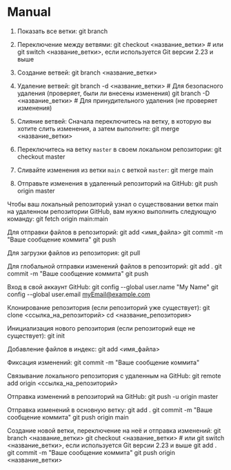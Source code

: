# Manual

1. Показать все ветки:
   git branch
   
2. Переключение между ветвями:
   git checkout <название_ветки>  # или git switch <название_ветки>, если используется Git версии 2.23 и выше
   
3. Создание ветвей:
   git branch <название_ветки>
   
4. Удаление ветвей:
   git branch -d <название_ветки>  # Для безопасного удаления (проверяет, были ли внесены изменения)
   git branch -D <название_ветки>  # Для принудительного удаления (не проверяет изменения)
   
5. Слияние ветвей:
   Сначала переключитесь на ветку, в которую вы хотите слить изменения, а затем выполните:
   git merge <название_ветки>
   


1. Переключитесь на ветку `master` в своем локальном репозитории:
       git checkout master
    
2. Сливайте изменения из ветки `main` с веткой `master`:
       git merge main
    
3. Отправьте изменения в удаленный репозиторий на GitHub:
       git push origin master



Чтобы ваш локальный репозиторий узнал о существовании ветки main на удаленном репозитории GitHub, вам нужно выполнить следующую команду:
git fetch origin main:main



Для отправки файлов в репозиторий:
git add <имя_файла>
git commit -m "Ваше сообщение коммита"
git push


Для загрузки файлов из репозитория:
git pull


Для глобальной отправки изменений файлов в репозиторий:
git add .
git commit -m "Ваше сообщение коммита"
git push

Вход в свой аккаунт GitHub:
git config --global user.name "My Name"
git config --global user.email myEmail@example.com

Клонирование репозитория (если репозиторий уже существует):
git clone <ссылка_на_репозиторий>
cd <название_репозитория>

Инициализация нового репозитория (если репозиторий еще не существует):
git init

Добавление файлов в индекс:
git add <имя_файла>

Фиксация изменений:
git commit -m "Ваше сообщение коммита"

Связывание локального репозитория с удаленным на GitHub:
git remote add origin <ссылка_на_репозиторий>

Отправка изменений в репозиторий на GitHub:
git push -u origin master

Отправка изменений в основную ветку:
git add .
git commit -m "Ваше сообщение коммита"
git push origin main

Создание новой ветки, переключение на неё и отправка изменений:
git branch <название_ветки>
git checkout <название_ветки>  # или git switch <название_ветки>, если используется Git версии 2.23 и выше
git add .
git commit -m "Ваше сообщение коммита"
git push origin <название_ветки>

